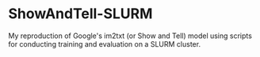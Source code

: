 # ShowAndTell-SLURM
My reproduction of Google's im2txt (or Show and Tell) model using scripts for conducting training and evaluation on a SLURM cluster.
